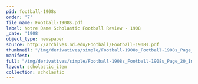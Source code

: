 ```yaml
---
pid: football-1908s
order: '7'
file_name: Football-1908s.pdf
label: Notre Dame Scholastic Football Review - 1908
_date: '1908'
object_type: newspaper
source: http://archives.nd.edu/Football/Football-1908s.pdf
thumbnail: "/img/derivatives/simple/Football-1908s_Football-1908s_Page_20_Image_0001/thumbnail.jpg"
manifest:
full: "/img/derivatives/simple/Football-1908s_Football-1908s_Page_20_Image_0001/fullwidth.jpg"
layout: scholastic_item
collection: scholastic
---
```

